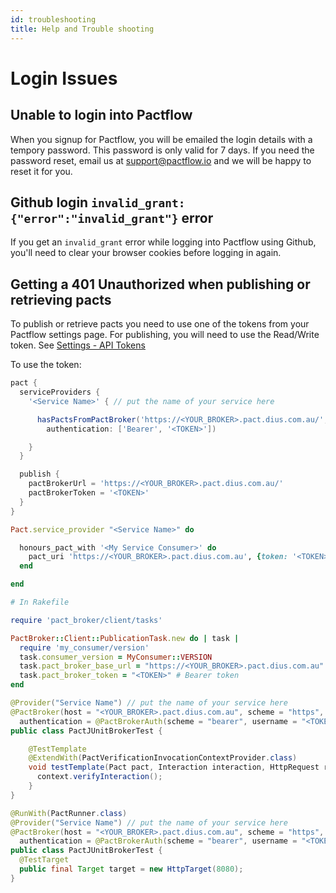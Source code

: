 ```yaml
---
id: troubleshooting
title: Help and Trouble shooting
---
```


# Login Issues

## Unable to login into Pactflow

When you signup for Pactflow, you will be emailed the login details with a tempory password. This password is only valid for 7 days. If you need the password reset, email us at support@pactflow.io and we will be happy to reset it for you.

## Github login `invalid_grant: {"error":"invalid_grant"}` error

If you get an `invalid_grant` error while logging into Pactflow using Github, you'll need to clear your
browser cookies before logging in again.

## Getting a 401 Unauthorized when publishing or retrieving pacts

To publish or retrieve pacts you need to use one of the tokens from your Pactflow settings page. For publishing, you will need to use the Read/Write token. See [Settings - API Tokens](docs/user-interface#settings-api-tokens)

To use the token:

<!--DOCUSAURUS_CODE_TABS-->
<!--Gradle-->
```groovy
pact {
  serviceProviders {
    '<Service Name>' { // put the name of your service here

      hasPactsFromPactBroker('https://<YOUR_BROKER>.pact.dius.com.au/', 
        authentication: ['Bearer', '<TOKEN>'])

    }
  }

  publish {
    pactBrokerUrl = 'https://<YOUR_BROKER>.pact.dius.com.au/'
    pactBrokerToken = '<TOKEN>'
  }
}
```

<!--Ruby-->
```ruby
Pact.service_provider "<Service Name>" do

  honours_pact_with '<My Service Consumer>' do
    pact_uri 'https://<YOUR_BROKER>.pact.dius.com.au', {token: '<TOKEN>'}
  end

end
```

<!--Ruby Publishing-->
```ruby
# In Rakefile

require 'pact_broker/client/tasks'

PactBroker::Client::PublicationTask.new do | task |
  require 'my_consumer/version'
  task.consumer_version = MyConsumer::VERSION
  task.pact_broker_base_url = "https://<YOUR_BROKER>.pact.dius.com.au"
  task.pact_broker_token = "<TOKEN>" # Bearer token
end
```

<!--JUnit5-->
```java
@Provider("Service Name") // put the name of your service here
@PactBroker(host = "<YOUR_BROKER>.pact.dius.com.au", scheme = "https",
  authentication = @PactBrokerAuth(scheme = "bearer", username = "<TOKEN>", password = ""))
public class PactJUnitBrokerTest {

    @TestTemplate
    @ExtendWith(PactVerificationInvocationContextProvider.class)
    void testTemplate(Pact pact, Interaction interaction, HttpRequest request, PactVerificationContext context) {
      context.verifyInteraction();
    }
}
```
<!--JUnit4-->
```java
@RunWith(PactRunner.class)
@Provider("Service Name") // put the name of your service here
@PactBroker(host = "<YOUR_BROKER>.pact.dius.com.au", scheme = "https",
  authentication = @PactBrokerAuth(scheme = "bearer", username = "<TOKEN>", password = ""))
public class PactJUnitBrokerTest {
  @TestTarget
  public final Target target = new HttpTarget(8080);
}
```

<!--END_DOCUSAURUS_CODE_TABS-->
